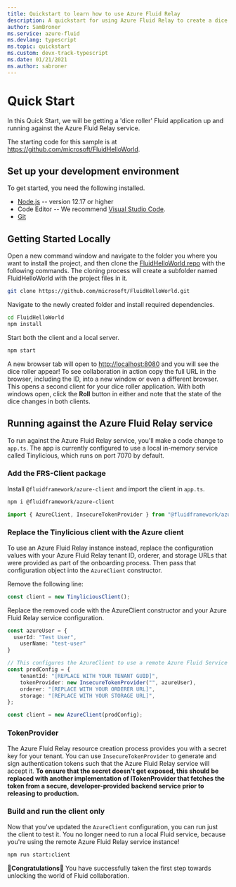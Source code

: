 ```yaml
---
title: Quickstart to learn how to use Azure Fluid Relay
description: A quickstart for using Azure Fluid Relay to create a dice roller
author: SamBroner
ms.service: azure-fluid
ms.devlang: typescript
ms.topic: quickstart
ms.custom: devx-track-typescript
ms.date: 01/21/2021
ms.author: sabroner 
---
```


# Quick Start

In this Quick Start, we will be getting a 'dice roller' Fluid application up and running against the Azure Fluid Relay
service.

The starting code for this sample is at <https://github.com/microsoft/FluidHelloWorld>.

## Set up your development environment

To get started, you need the following installed.

- [Node.js](https://nodejs.org/en/download) -- version 12.17 or higher
- Code Editor -- We recommend [Visual Studio Code](https://code.visualstudio.com/).
- [Git](https://git-scm.com/downloads)

## Getting Started Locally

Open a new command window and navigate to the folder you where you want to install the project, and then clone the
[FluidHelloWorld repo](https://github.com/microsoft/FluidHelloWorld) with the following commands. The cloning process
will create a subfolder named FluidHelloWorld with the project files in it.

```bash
git clone https://github.com/microsoft/FluidHelloWorld.git
```

Navigate to the newly created folder and install required dependencies.

```bash
cd FluidHelloWorld
npm install
```

Start both the client and a local server.

```bash
npm start
```

A new browser tab will open to <http://localhost:8080> and you will see the dice roller appear! To see collaboration in
action copy the full URL in the browser, including the ID, into a new window or even a different browser. This opens a
second client for your dice roller application. With both windows open, click the **Roll** button in either and note
that the state of the dice changes in both clients.

## Running against the Azure Fluid Relay service

To run against the Azure Fluid Relay service, you'll make a code change to `app.ts`. The app is currently configured to
use a local in-memory service called Tinylicious, which runs on port 7070 by default.

### Add the FRS-Client package

Install `@fluidframework/azure-client` and import the client in `app.ts`.

```sh
npm i @fluidframework/azure-client
```

```typescript
import { AzureClient, InsecureTokenProvider } from "@fluidframework/azure-client";
```

### Replace the Tinylicious client with the Azure client

To use an Azure Fluid Relay instance instead, replace the configuration values with your Azure Fluid Relay tenant ID,
orderer, and storage URLs that were provided as part of the onboarding process. Then pass that configuration object into
the `AzureClient` constructor.

Remove the following line:

```typescript
const client = new TinyliciousClient();
```

Replace the removed code with the AzureClient constructor and your Azure Fluid Relay service configuration.

```typescript
const azureUser = {
  userId: "Test User",
    userName: "test-user"
}

// This configures the AzureClient to use a remote Azure Fluid Service instance.
const prodConfig = {
    tenantId: "[REPLACE WITH YOUR TENANT GUID]",
    tokenProvider: new InsecureTokenProvider("", azureUser),
    orderer: "[REPLACE WITH YOUR ORDERER URL]",
    storage: "[REPLACE WITH YOUR STORAGE URL]",
};

const client = new AzureClient(prodConfig);
```

### TokenProvider

The Azure Fluid Relay resource creation process provides you with a secret key for your tenant. You can use
`InsecureTokenProvider` to generate and sign authentication tokens such that the Azure Fluid Relay service will accept
it. **To ensure that the secret doesn't get exposed, this should be replaced with another implementation of
ITokenProvider that fetches the token from a secure, developer-provided backend service prior to releasing to
production.**

### Build and run the client only

Now that you've updated the `AzureClient` configuration, you can run just the client to test it. You no longer need to
run a local Fluid service, because you're using the remote Azure Fluid Relay service instance!

```bash
npm run start:client
```

🥳**Congratulations**🎉 You have successfully taken the first step towards unlocking the world of Fluid collaboration.
